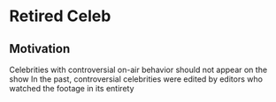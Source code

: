# Retired Celeb
## Motivation
Celebrities with controversial on-air behavior should not appear on the show
In the past, controversial celebrities were edited by editors who watched the footage in its entirety
